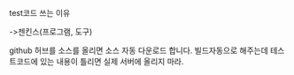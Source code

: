 test코드 쓰는 이유

->젠킨스(프로그램, 도구)

github 허브를 소스를 올리면
소스 자동 다운로드 합니다.
빌드자동으로 해주는데 테스트코드에 있는
내용이 틀리면 실제 서버에 올리지 마라.